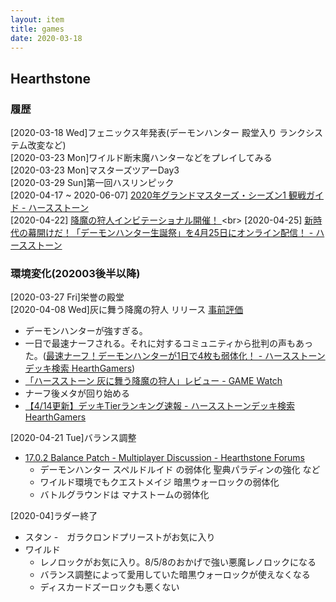 ```yaml
---
layout: item
title: games
date: 2020-03-18
---
```


## Hearthstone
### 履歴
[2020-03-18 Wed]フェニックス年発表(デーモンハンター 殿堂入り ランクシステム改変など)<br>
[2020-03-23 Mon]ワイルド断末魔ハンターなどをプレイしてみる<br>
[2020-03-23 Mon]マスターズツアーDay3<br>
[2020-03-29 Sun]第一回ハスリンピック<br>
[2020-04-17 ~ 2020-06-07] [2020年グランドマスターズ・シーズン1 観戦ガイド - ハースストーン](https://playhearthstone.com/ja-jp/news/23391368/2020-1)<br>
[2020-04-22] [降魔の狩人インビテーショナル開催！ ](https://playhearthstone.com/ja-jp/news/23389389?)<br>
[2020-04-25] [新時代の幕開けだ！「デーモンハンター生誕祭」を4月25日にオンライン配信！ - ハースストーン](https://playhearthstone.com/ja-jp/news/23361080)<br>

### 環境変化(202003後半以降)
[2020-03-27 Fri]栄誉の殿堂<br>
[2020-04-08 Wed]灰に舞う降魔の狩人 リリース <a href="https://kidokun153.github.io\games\hearthstone\ashes-of-outland-review.html"> 事前評価 </a><br>
- デーモンハンターが強すぎる。
- 一日で最速ナーフされる。それに対するコミュニティから批判の声もあった。([最速ナーフ！デーモンハンターが1日で4枚も弱体化！ - ハースストーンデッキ検索 HearthGamers](https://hearthgamers.com/posts/article-2020-04-09))
- [「ハースストーン 灰に舞う降魔の狩人」レビュー - GAME Watch](https://game.watch.impress.co.jp/docs/review/1246548.html)
- ナーフ後メタが回り始める
- [【4/14更新】デッキTierランキング速報 - ハースストーンデッキ検索 HearthGamers](https://archive.is/nR3xV)
  
[2020-04-21 Tue]バランス調整
- [17.0.2 Balance Patch - Multiplayer Discussion - Hearthstone Forums](https://us.forums.blizzard.com/en/hearthstone/t/1702-balance-patch/30521)
  - デーモンハンター スペルドルイド の弱体化 聖典パラディンの強化 など
  - ワイルド環境でもクエストメイジ 暗黒ウォーロックの弱体化
  - バトルグラウンドは マナストームの弱体化

[2020-04]ラダー終了
- スタン
  -　ガラクロンドプリーストがお気に入り 
- ワイルド
  - レノロックがお気に入り。8/5/8のおかげで強い悪魔レノロックになる
  - バランス調整によって愛用していた暗黒ウォーロックが使えなくなる
  - ディスカードズーロックも悪くない

